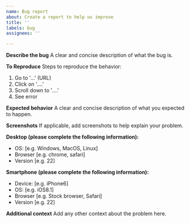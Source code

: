 ```yaml
---
name: Bug report
about: Create a report to help us improve
title: ''
labels: bug
assignees: ''

---
```


<!-- Thanks a lot for taking your time to fill out this bug report! Feedback by the community has a very high value for us, to improve our work and to have every other user benefit from it as well. //-->

**Describe the bug**
A clear and concise description of what the bug is.

**To Reproduce**
Steps to reproduce the behavior:
1. Go to '...' (URL)
2. Click on '....'
3. Scroll down to '....'
4. See error

**Expected behavior**
A clear and concise description of what you expected to happen.

**Screenshots**
If applicable, add screenshots to help explain your problem.

**Desktop (please complete the following information):**
 - OS: [e.g. Windows, MacOS, Linux]
 - Browser [e.g. chrome, safari]
 - Version [e.g. 22]

**Smartphone (please complete the following information):**
 - Device: [e.g. iPhone6]
 - OS: [e.g. iOS8.1]
 - Browser [e.g. Stock browser, Safari]
 - Version [e.g. 22]

**Additional context**
Add any other context about the problem here.
